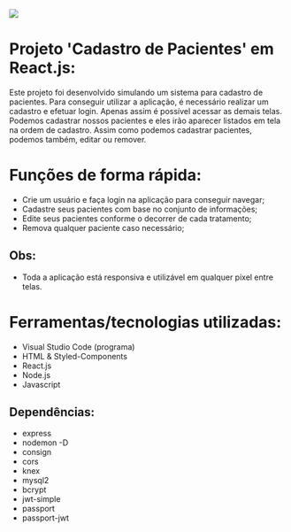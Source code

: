 <img src="https://github.com/victorgenari/patient-Sys/blob/main/patientSys-frontend/src/assets/images/patientSys.jpg">

# Projeto 'Cadastro de Pacientes' em React.js:

Este projeto foi desenvolvido simulando um sistema para cadastro de pacientes. Para conseguir utilizar a aplicação, é necessário realizar um cadastro e efetuar login. Apenas assim é possível acessar as demais telas. Podemos cadastrar nossos pacientes e eles irão aparecer listados em tela na ordem de cadastro. Assim como podemos cadastrar pacientes, podemos também, editar ou remover.

# Funções de forma rápida:

* Crie um usuário e faça login na aplicação para conseguir navegar;
* Cadastre seus pacientes com base no conjunto de informações;
* Edite seus pacientes conforme o decorrer de cada tratamento;
* Remova qualquer paciente caso necessário;

## Obs:
* Toda a aplicação está responsiva e utilizável em qualquer pixel entre telas.

# Ferramentas/tecnologias utilizadas:

* Visual Studio Code (programa)
* HTML & Styled-Components
* React.js
* Node.js
* Javascript

## Dependências:
- express
- nodemon -D
- consign
- cors
- knex
- mysql2
- bcrypt
- jwt-simple
- passport
- passport-jwt
